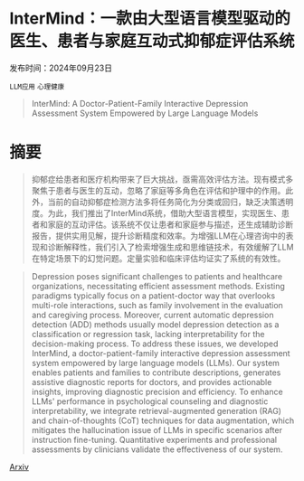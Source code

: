 # InterMind：一款由大型语言模型驱动的医生、患者与家庭互动式抑郁症评估系统

发布时间：2024年09月23日

`LLM应用` `心理健康`

> InterMind: A Doctor-Patient-Family Interactive Depression Assessment System Empowered by Large Language Models

# 摘要

> 抑郁症给患者和医疗机构带来了巨大挑战，亟需高效评估方法。现有模式多聚焦于患者与医生的互动，忽略了家庭等多角色在评估和护理中的作用。此外，当前的自动抑郁症检测方法多将任务简化为分类或回归，缺乏决策透明度。为此，我们推出了InterMind系统，借助大型语言模型，实现医生、患者和家庭的互动评估。该系统不仅让患者和家庭参与描述，还生成辅助诊断报告，提供实用见解，提升诊断精度和效率。为增强LLM在心理咨询中的表现和诊断解释性，我们引入了检索增强生成和思维链技术，有效缓解了LLM在特定场景下的幻觉问题。定量实验和临床评估均证实了系统的有效性。

> Depression poses significant challenges to patients and healthcare organizations, necessitating efficient assessment methods. Existing paradigms typically focus on a patient-doctor way that overlooks multi-role interactions, such as family involvement in the evaluation and caregiving process. Moreover, current automatic depression detection (ADD) methods usually model depression detection as a classification or regression task, lacking interpretability for the decision-making process. To address these issues, we developed InterMind, a doctor-patient-family interactive depression assessment system empowered by large language models (LLMs). Our system enables patients and families to contribute descriptions, generates assistive diagnostic reports for doctors, and provides actionable insights, improving diagnostic precision and efficiency. To enhance LLMs' performance in psychological counseling and diagnostic interpretability, we integrate retrieval-augmented generation (RAG) and chain-of-thoughts (CoT) techniques for data augmentation, which mitigates the hallucination issue of LLMs in specific scenarios after instruction fine-tuning. Quantitative experiments and professional assessments by clinicians validate the effectiveness of our system.

[Arxiv](https://arxiv.org/abs/2409.14878)